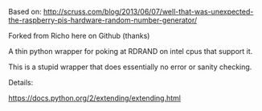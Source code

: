 Based on: http://scruss.com/blog/2013/06/07/well-that-was-unexpected-the-raspberry-pis-hardware-random-number-generator/

Forked from Richo here on Github (thanks)

A thin python wrapper for poking at RDRAND on intel cpus that support it.

This is a stupid wrapper that does essentially no error or sanity checking.

Details:

https://docs.python.org/2/extending/extending.html

